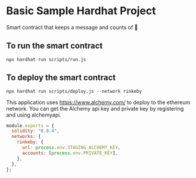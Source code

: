 # Basic Sample Hardhat Project

Smart contract that keeps a message and counts of :wave:

## To run the smart contract

```shell
npx hardhat run scripts/run.js
```
## To deploy the smart contract

```shell
npx hardhat run scripts/deploy.js --network rinkeby
```

This application uses https://www.alchemy.com/ to deploy to the ethereum network. You can get the Alchemy api key and private key by registering and using alchemyapi.

```javascript
module.exports = {
  solidity: "0.8.4",
  networks: {
    rinkeby: {
      url: process.env.STAGING_ALCHEMY_KEY,
      accounts: [process.env.PRIVATE_KEY],
    },
  },
};
```
